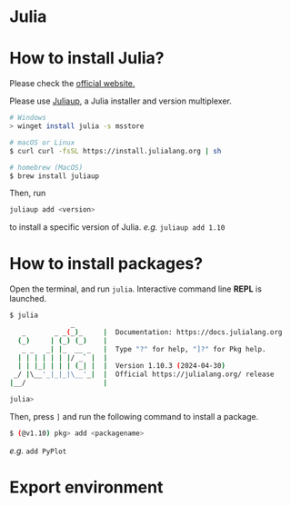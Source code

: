 # Julia

# How to install Julia?
Please check the [official website.](https://julialang.org/downloads/)

Please use [Juliaup](https://github.com/JuliaLang/juliaup), a Julia installer and version multiplexer.

```sh
# Windows
> winget install julia -s msstore

# macOS or Linux
$ curl curl -fsSL https://install.julialang.org | sh

# homebrew (MacOS)
$ brew install juliaup
```

Then, run
```sh
juliaup add <version>
```
to install a specific version of Julia. *e.g.* ```juliaup add 1.10```


# How to install packages?
Open the terminal, and run ```julia```. Interactive command line **REPL** is launched.

```sh
$ julia
               _
   _       _ _(_)_     |  Documentation: https://docs.julialang.org
  (_)     | (_) (_)    |
   _ _   _| |_  __ _   |  Type "?" for help, "]?" for Pkg help.
  | | | | | | |/ _` |  |
  | | |_| | | | (_| |  |  Version 1.10.3 (2024-04-30)
 _/ |\__'_|_|_|\__'_|  |  Official https://julialang.org/ release
|__/                   |

julia>
```
Then, press ```]``` and run the following command to install a package.
```sh
$ (@v1.10) pkg> add <packagename>
```
*e.g.* ```add PyPlot```

# Export environment

